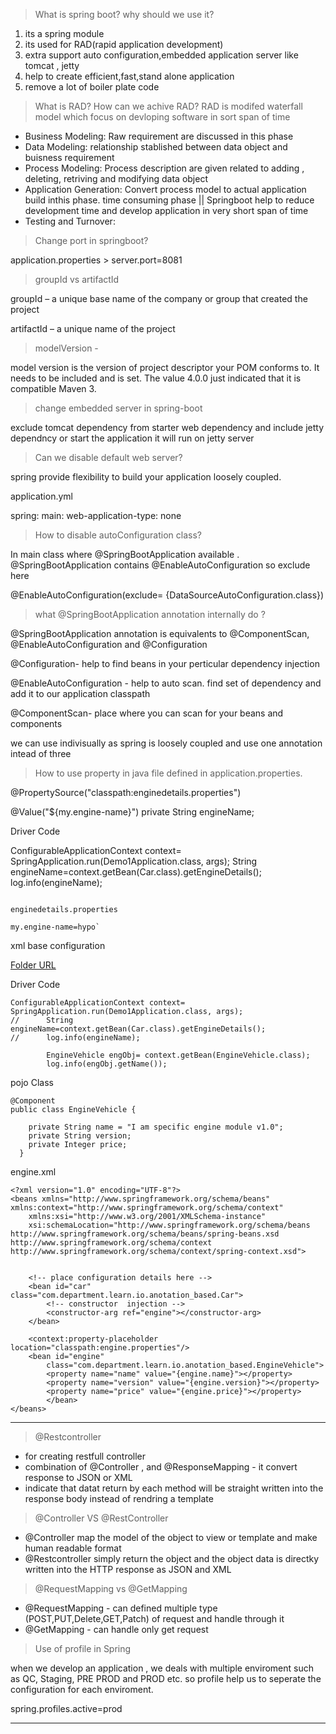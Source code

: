 > What is spring boot? why should we use it?
1. its a spring module
2. its used for RAD(rapid application development)
3. extra support auto configuration,embedded application server like tomcat , jetty
4. help to create efficient,fast,stand alone application
5. remove a lot of boiler plate code

>  What is RAD? How can we achive RAD?
RAD is modifed waterfall model which focus on devloping software in sort span of time
* Business Modeling: Raw requirement are discussed in this phase
* Data Modeling: relationship stablished between data object and buisness requirement 
* Process Modeling: Process description are given related to adding , deleting, retriving and modifying data object
* Application Generation: Convert process model to actual application build inthis phase. time consuming phase || Springboot help to reduce development time and develop application in very short span of time
* Testing and Turnover:

> Change port in springboot?

application.properties >  server.port=8081

>  groupId vs  artifactId

groupId – a unique base name of the company or group that created the project

artifactId – a unique name of the project

> modelVersion - 

model version is the version of project descriptor your POM conforms to. It needs to be included and is set. The value 4.0.0 just indicated that it is compatible Maven 3.

> change embedded server in spring-boot

exclude tomcat dependency from starter web dependency and include jetty dependncy or start the application it will run on jetty server

> Can we disable default web server?

spring provide flexibility to build your application loosely coupled.

application.yml

spring: 
  main:
    web-application-type:  none

> How to disable autoConfiguration class?

In main class where @SpringBootApplication available . @SpringBootApplication contains @EnableAutoConfiguration so exclude here

@EnableAutoConfiguration(exclude= {DataSourceAutoConfiguration.class})


> what @SpringBootApplication annotation internally do ?

@SpringBootApplication annotation is equivalents to @ComponentScan, @EnableAutoConfiguration and @Configuration

@Configuration- help to find beans in your perticular dependency injection

@EnableAutoConfiguration - help to auto scan. find set of dependency and add it to our application classpath

@ComponentScan- place where you can scan for your beans and components

we can use indivisually as spring is loosely coupled and use one annotation intead of three

> How to use property in java file defined in application.properties.

@PropertySource("classpath:enginedetails.properties")

@Value("${my.engine-name}")
	private String engineName;
  
  Driver Code

ConfigurableApplicationContext context=	SpringApplication.run(Demo1Application.class, args);
		String engineName=context.getBean(Car.class).getEngineDetails();
		log.info(engineName);

````

enginedetails.properties

my.engine-name=hypo`

````

xml base configuration

[Folder URL](https://github.com/rakeshsonti/spring/tree/master/ValueAndPropertySource)

Driver Code

````
ConfigurableApplicationContext context=	SpringApplication.run(Demo1Application.class, args);
//		String engineName=context.getBean(Car.class).getEngineDetails();
//		log.info(engineName);
		
		EngineVehicle engObj= context.getBean(EngineVehicle.class);
		log.info(engObj.getName());
````

pojo Class


````
@Component
public class EngineVehicle {

	private String name = "I am specific engine module v1.0";
	private String version;
	private Integer price;
  }

````

engine.xml

````
<?xml version="1.0" encoding="UTF-8"?>
<beans xmlns="http://www.springframework.org/schema/beans"
xmlns:context="http://www.springframework.org/schema/context"
	xmlns:xsi="http://www.w3.org/2001/XMLSchema-instance"
	xsi:schemaLocation="http://www.springframework.org/schema/beans
http://www.springframework.org/schema/beans/spring-beans.xsd
http://www.springframework.org/schema/context
http://www.springframework.org/schema/context/spring-context.xsd">

	
	<!-- place configuration details here -->
	<bean id="car" class="com.department.learn.io.anotation_based.Car">
		<!-- constructor  injection -->
		<constructor-arg ref="engine"></constructor-arg>
	</bean>
	
	<context:property-placeholder location="classpath:engine.properties"/>
	<bean id="engine"
		class="com.department.learn.io.anotation_based.EngineVehicle">
		<property name="name" value="{engine.name}"></property>
		<property name="version" value="{engine.version}"></property>
		<property name="price" value="{engine.price}"></property>
		</bean>
</beans>
````
-----------------------------------------------------------------------------------------------------------------

> @Restcontroller

* for creating restfull controller
* combination of  @Controller , and @ResponseMapping - it convert response to JSON or XML
* indicate that datat return by each method will be straight written into the response body instead of rendring a template


> @Controller VS @RestController

* @Controller map the model of the object to view or template and make human readable format
* @Restcontroller simply return the object and the object data is directky written into the HTTP response as JSON and XML

> @RequestMapping vs @GetMapping

* @RequestMapping - can defined multiple type (POST,PUT,Delete,GET,Patch) of request and handle through it
* @GetMapping - can handle only get request

> Use of profile in Spring

when we develop an application , we deals with multiple enviroment such as QC, Staging, PRE PROD and PROD etc. so profile help us to seperate the configuration for each enviroment.

spring.profiles.active=prod

-----------------------------------------------------------------------------------------------------------------------------------





